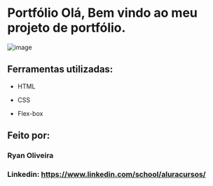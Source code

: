 # Portfólio Olá, Bem vindo ao meu projeto de portfólio.

![image](https://github.com/ryanjesus/portfolio/assets/73857448/250e7083-7322-4575-b3c8-6e94a91a3601)

## Ferramentas utilizadas:

* HTML

* CSS

* Flex-box

## Feito por:

### Ryan Oliveira

### Linkedin: https://www.linkedin.com/school/aluracursos/

